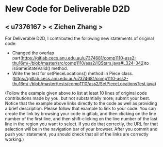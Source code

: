 # New Code for Deliverable D2D

## < u7376167 > < Zichen Zhang >

For Deliverable D2D, I contributed the following new statements of original code:

- Changed the overlap part(https://gitlab.cecs.anu.edu.au/u7374681/comp1110-ass2-thu16m/-/blob/master/src/comp1110/ass2/IQStars.java#L324-342)to isGameStateValid() method.
- Write the test for setPieceLocations() method in Piece class.(https://gitlab.cecs.anu.edu.au/u7374681/comp1110-ass2-thu16m/-/blob/master/tests/comp1110/ass2/SetPieceLocationsTest.java)

(Follow the example given above to list at least 10 lines of original code contributions made by you, but not substantially more; submit your best. Notice that the example above links directly to the code as well as providing a brief description.   Please follow that example to link to your code.  You can create the link by browsing your code in gitlab, and then clicking on the line number of the first line, and then shift-clicking on the line number of the last line in the region you want to select.  If you do that correctly, the URL for that selection will be in the navigation bar of your browser.  After you commit and push your statement, you should check that all of the links are correctly working.)
